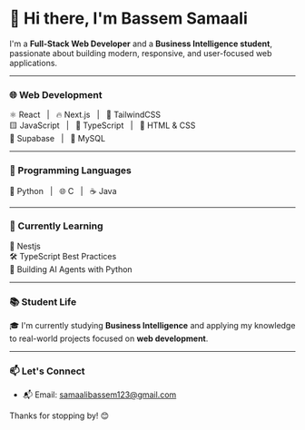 # 👋 Hi there, I'm Bassem Samaali

I'm a **Full-Stack Web Developer** and a **Business Intelligence student**, passionate about building modern, responsive, and user-focused web applications.

---

### 🌐 Web Development

⚛️ React &nbsp;&nbsp;|&nbsp;&nbsp; 🔥 Next.js &nbsp;&nbsp;|&nbsp;&nbsp; 💅 TailwindCSS  
🟨 JavaScript &nbsp;&nbsp;|&nbsp;&nbsp; 🔷 TypeScript &nbsp;&nbsp;|&nbsp;&nbsp; 🎨 HTML & CSS  
🧪 Supabase &nbsp;&nbsp;|&nbsp;&nbsp; 🐬 MySQL

---

### 🧠 Programming Languages

🐍 Python &nbsp;&nbsp;|&nbsp;&nbsp; 🌐 C &nbsp;&nbsp;|&nbsp;&nbsp; ☕ Java

---

### 🌱 Currently Learning

📌 Nestjs  
🛠️ TypeScript Best Practices  
🤖 Building AI Agents with Python

---

### 📚 Student Life

🎓 I'm currently studying **Business Intelligence** and applying my knowledge to real-world projects focused on **web development**.

---

### 📫 Let's Connect
- 📬 Email: samaalibassem123@gmail.com

Thanks for stopping by! 😊
